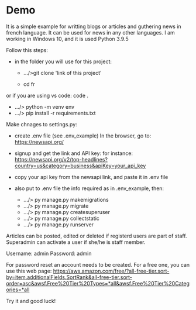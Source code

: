 # Demo

It is a simple example for writting blogs or articles and guthering news in french language. It can be used for news in any other languages. I am working in Windows 10, and it is used Python 3.9.5

Follow this steps:

- in the folder you will use for this project:

  - .../>git clone 'link of this project'

  - cd fr

or if you are using vs code: code .

- .../> python -m venv env
- .../> pip install -r requirements.txt

Make chnages to settings.py:

- create .env file (see .env_example)
  In the browser, go to: https://newsapi.org/

- signup and get the link and API key:
  for instance:
  https://newsapi.org/v2/top-headlines?country=us&category=business&apiKey=your_api_key

- copy your api key from the newsapi link, and paste it in .env file
- also put to .env file the info required as in .env_example, then:

  - .../> py manage.py makemigrations
  - .../> py manage.py migrate
  - .../> py manage.py createsuperuser
  - .../> py manage.py collectstatic
  - .../> py manage.py runserver

Articles can be posted, edited or deleted if registerd users are part of staff. Superadmin can activate a user if she/he is staff member.

Username: admin
Password: admin

For password reset an account needs to be created. For a free one, you can use this web page:
https://aws.amazon.com/free/?all-free-tier.sort-by=item.additionalFields.SortRank&all-free-tier.sort-order=asc&awsf.Free%20Tier%20Types=*all&awsf.Free%20Tier%20Categories=*all

Try it and good luck!
